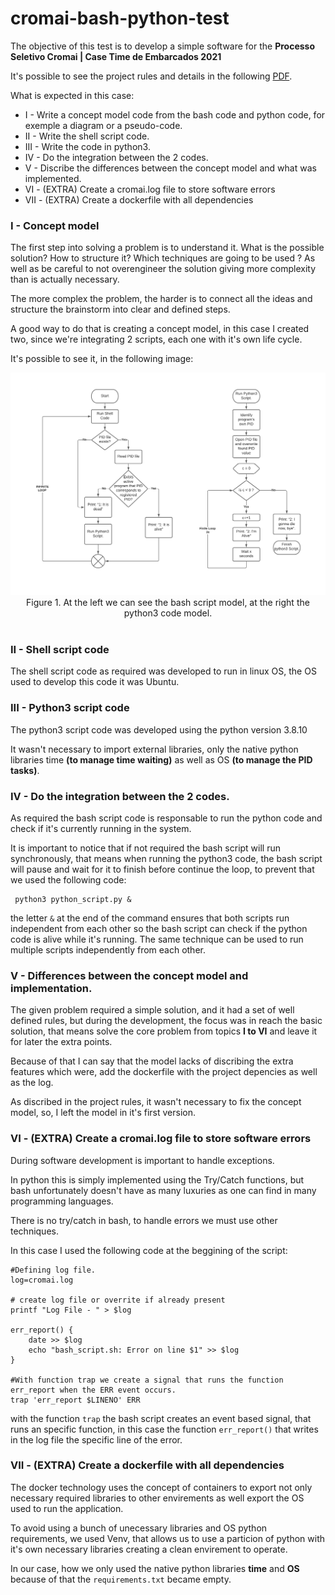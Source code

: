 # cromai-bash-python-test

The objective of this test is to develop a simple software for the **Processo Seletivo Cromai | Case Time de Embarcados 2021**

It's possible to see the project rules and details in the following [PDF](https://github.com/julioclopes32/cromai-bash-python-test/blob/main/CROMAI_Case%20Embarcados%202021.pdf).

What is expected in this case:

- I - Write a concept model code from the bash code and python code, for exemple a diagram or a pseudo-code.
- II - Write the shell script code.
- III - Write the code in python3.
- IV - Do the integration between the 2 codes.
- V - Discribe the differences between the concept model and what was implemented.
- VI - (EXTRA) Create a cromai.log file to store software errors
- VII - (EXTRA) Create a dockerfile with all dependencies

### I - Concept model

The first step into solving a problem is to understand it. What is the possible solution? How to structure it? Which techniques are going to be used ? As well as be careful to not overengineer the solution giving more complexity than is actually necessary.

The more complex the problem, the harder is to connect all the ideas and structure the brainstorm into clear and defined steps.

A good way to do that is creating a concept model, in this case I created two, since we're integrating 2 scripts, each one with it's own life cycle.

It's possible to see it, in the following image: 

<img src='./diagram.png'>
<center>Figure 1. At the left we can see the bash script model, at the right the python3 code model.</center>
<br>

### II - Shell script code
The shell script code as required was developed to run in linux OS, the OS used to develop this code it was Ubuntu.

### III - Python3 script code
The python3 script code was developed using the python version 3.8.10

It wasn't necessary to import external libraries, only the native python libraries time **(to manage time waiting)** as well as OS **(to manage the PID tasks)**.

### IV - Do the integration between the 2 codes.

As required the bash script code is responsable to run the python code and check if it's currently running in the system.

It is important to notice that if not required the bash script will run synchronously, that means when running the python3 code, the bash script will pause and wait for it to finish before continue the loop, to prevent that we used the following code:

```
 python3 python_script.py &
```
the letter ```&``` at the end of the command ensures that both scripts run independent from each other so the bash script can check if the python code is alive while it's running. The same technique can be used to run multiple scripts independently from each other.

### V - Differences between the concept model and implementation.

The given problem required a simple solution, and it had a set of well defined rules, but during the development, the focus was in reach the basic solution, that means solve the core problem from topics **I to VI** and leave it for later the extra points.

Because of that I can say that the model lacks of discribing the extra features which were, add the dockerfile with the project depencies as well as the log.

As discribed in the project rules, it wasn't necessary to fix the concept model, so, I left the model in it's first version.

### VI - (EXTRA) Create a cromai.log file to store software errors

During software development is important to handle exceptions.

In python this is simply implemented using the Try/Catch functions, but bash unfortunately doesn't have as many luxuries as one can find in many programming languages.

There is no try/catch in bash, to handle errors we must use other techniques.

In this case I used the following code at the beggining of the script:

```
#Defining log file.
log=cromai.log

# create log file or overrite if already present
printf "Log File - " > $log

err_report() {
    date >> $log
    echo "bash_script.sh: Error on line $1" >> $log
}

#With function trap we create a signal that runs the function err_report when the ERR event occurs.
trap 'err_report $LINENO' ERR
```
with the function ```trap``` the bash script creates an event based signal, that runs an specific function, in this case the function  ```err_report()``` that writes in the log file the specific line of the error.

### VII - (EXTRA) Create a dockerfile with all dependencies

The docker technology uses the concept of containers to export not only necessary required libraries to other envirements as well export the OS used to run the application.

To avoid using a bunch of unecessary libraries and OS python requirements, we used Venv, that allows us to use a particion of python with it's own necessary libraries creating a clean envirement to operate.

In our case, how we only used the native python libraries **time** and **OS** because of that the ```requirements.txt``` became empty.